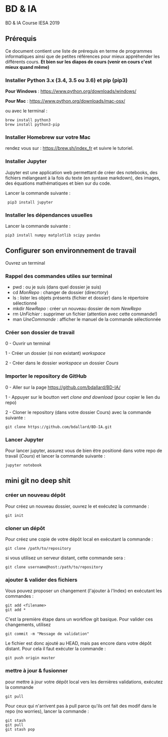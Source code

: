 # BD &amp; IA
BD &amp; IA Course IESA 2019


## Prérequis 
Ce document contient une liste de prérequis en terme de programmes informatiques ainsi que de petites références pour mieux appréhender les différents cours.
**Et bien sur les diapos de cours (venir en cours c'est mieux quand même)** 

### Installer Python 3.x (3.4, 3.5 ou 3.6) et pip (pip3)
**Pour Windows** : <https://www.python.org/downloads/windows/>

**Pour Mac** : <https://www.python.org/downloads/mac-osx/>

ou avec le terminal : 
```
brew install python3
brew install python3-pip
```

### Installer Homebrew sur votre Mac 
rendez vous sur : <https://brew.sh/index_fr> et suivre le tutoriel. 

### Installer Jupyter 
Jupyter est une application web permettant de créer des notebooks, des fichiers mélangeant à la fois du texte (en syntaxe markdown), des images, des équations mathématiques et bien sur du code.

Lancer la commande suivante : 
```
 pip3 install jupyter
``` 

### Installer les dépendances usuelles 
Lancer la commande suivante : 
```
pip3 install numpy matplotlib scipy pandas
```

## Configurer son environnement de travail 
Ouvrez un terminal

### Rappel des commandes utiles sur terminal 

- pwd : ou je suis (dans quel dossier je suis) 
- cd *MonRepo* : changer de dossier (direcrtory)
- ls : lister les objets présents (fichier et dossier) dans le répertoire sélectionné
- mkdir *NewRepo* : créer un nouveau dossier de nom *NewRepo*  
- rm *UnFichier* : supprimer un fichier (attention avec cette commande!) 
- man *UneCommande* : afficher le manuel de la commande sélectionnée


### Créer son dossier de travail 

0 - Ouvrir un terminal 

1 - Créer un dossier (si non existant) *workspace* 

2 - Créer dans le dossier *workspace* un dossier *Cours* 

### Importer le repository de GitHub 

0 - Aller sur la page <https://github.com/bdallard/BD-IA/>

1 - Appuyer sur le boutton vert *clone and download* (pour copier le lien du repo) 

2 - Cloner le repository (dans votre dossier Cours) avec la commande suivante : 
```
git clone https://github.com/bdallard/BD-IA.git
```

### Lancer Jupyter

Pour lancer jupyter, assurez vous de bien être positioné dans votre repo de travail (*Cours*) et lancer la commande suivante :  

```
jupyter notebook 
```


## mini git no deep shit 

### créer un nouveau dépôt
Pour créez un nouveau dossier, ouvrez le et exécutez la commande :
```
git init
```

### cloner un dépôt
Pour créez une copie de votre dépôt local en exécutant la commande : 
```
git clone /path/to/repository
```
si vous utilisez un serveur distant, cette commande sera : 
```
git clone username@host:/path/to/repository
```

### ajouter & valider des fichiers 
Vous pouvez proposer un changement (l'ajouter à l'Index) en exécutant les commandes : 
```
git add <filename>
git add *
```
C'est la première étape dans un workflow git basique. Pour valider ces changements, utilisez
```
git commit -m "Message de validation"
```
Le fichier est donc ajouté au HEAD, mais pas encore dans votre dépôt distant. Pour cela il faut exécuter la commande : 
```
git push origin master
```

### mettre à jour & fusionner
pour mettre à jour votre dépôt local vers les dernières validations, exécutez la commande
```
git pull
```

Pour ceux qui n'arrivent pas à pull parce qu'ils ont fait des modif dans le repo (no worries), lancer la commande : 
```
git stash
git pull
git stash pop
```
